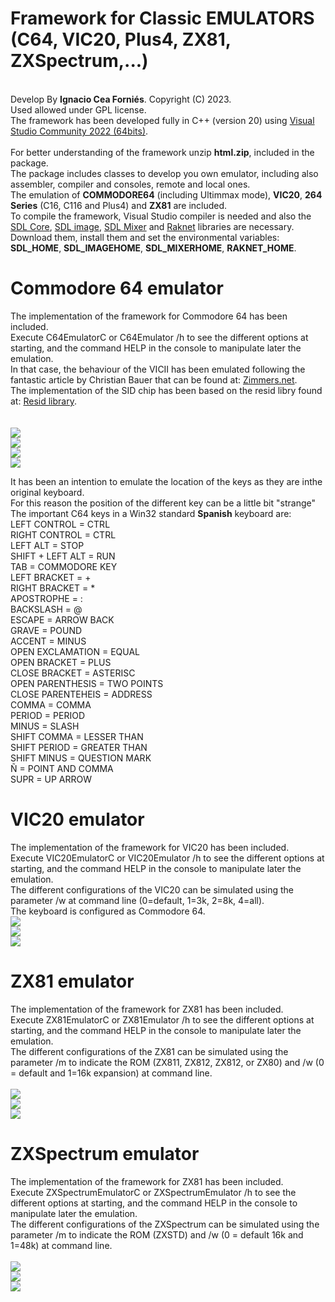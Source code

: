 <h1><b>Framework for Classic EMULATORS (C64, VIC20, Plus4, ZX81, ZXSpectrum,...)</b></h1><br>
Develop By <b>Ignacio Cea Forniés</b>. Copyright (C) 2023.<br>
Used allowed under GPL license.<br>
The framework has been developed fully in C++ (version 20) using <a href="https://visualstudio.microsoft.com/es/vs/">Visual Studio Community 2022 (64bits)</a>.<br><br>
For better understanding of the framework unzip <b>html.zip</b>, included in the package.<br>
The package includes classes to develop you own emulator, including also assembler, compiler and consoles, remote and local ones.<br>
The emulation of <b>COMMODORE64</b> (including Ultimmax mode), <b>VIC20</b>, <b>264 Series</b> (C16, C116 and Plus4) and <b>ZX81</b> are included.<br>
To compile the framework, Visual Studio compiler is needed and also the <a href="https://github.com/libsdl-org/SDL/releases/tag/release-2.26.2">SDL Core</a>, <a href="https://www.libsdl.org/projects/SDL_image/release/">SDL image</a>, <a href="https://github.com/libsdl-org/SDL_mixer">SDL Mixer</a> and <a href="https://github.com/facebookarchive/RakNet">Raknet</a> libraries are necessary. Download them, install them and set the environmental variables: <b>SDL_HOME</b>, <b>SDL_IMAGEHOME</b>, <b>SDL_MIXERHOME</b>, <b>RAKNET_HOME</b>.<br>

<h1><b>Commodore 64 emulator</b></h1>
The implementation of the framework for Commodore 64 has been included.<br>
Execute C64EmulatorC or C64Emulator /h to see the different options at starting, and the command HELP in the console to manipulate later the emulation.<br>
In that case, the behaviour of the VICII has been emulated following the fantastic article by Christian Bauer that can be found at: <a href="http://www.zimmers.net/cbmpics/cbm/c64/vic-ii.txt">Zimmers.net</a>.<br>
The implementation of the SID chip has been based on the resid libry found at: <a href="http://www.zimmers.net/anonftp/pub/cbm/crossplatform/emulators/resid/index.html">Resid library</a>.<br><br><br>
<img src="./docs/C64Data/Picture1.png"/><br>
<img src="./docs/C64Data/Picture2.png"/><br>
<img src="./docs/C64Data/Picture3.png"/><br>
<img src="./docs/C64Data/Picture4.png"/><br>

It has been an intention to emulate the location of the keys as they are inthe original keyboard.<br>
For this reason the position of the different key can be a little bit "strange"<br>
The important C64 keys in a Win32 standard <b>Spanish</b> keyboard are:<br>
LEFT CONTROL         = CTRL<br>
RIGHT CONTROL        = CTRL<br>
LEFT ALT             = STOP<br>
SHIFT + LEFT ALT     = RUN<br>
TAB                  = COMMODORE KEY<br>
LEFT BRACKET         = +<br>
RIGHT BRACKET        = *<br>
APOSTROPHE           = :<br>
BACKSLASH            = @<br>
ESCAPE               = ARROW BACK<br>
GRAVE                = POUND<br>
ACCENT               = MINUS<br>
OPEN EXCLAMATION     = EQUAL<br>
OPEN BRACKET         = PLUS<br>
CLOSE BRACKET        = ASTERISC<br>
OPEN PARENTHESIS     = TWO POINTS<br>
CLOSE PARENTEHEIS    = ADDRESS<br>
COMMA                = COMMA<br>
PERIOD               = PERIOD<br>
MINUS                = SLASH<br>
SHIFT COMMA          = LESSER THAN<br>
SHIFT PERIOD         = GREATER THAN<br>
SHIFT MINUS          = QUESTION MARK<br>
Ñ                    = POINT AND COMMA<br>
SUPR                 = UP ARROW<br>

<h1><b>VIC20 emulator</b></h1>
The implementation of the framework for VIC20 has been included.<br>
Execute VIC20EmulatorC or VIC20Emulator /h to see the different options at starting, and the command HELP in the console to manipulate later the emulation.<br>
The different configurations of the VIC20 can be simulated using the parameter /w at command line (0=default, 1=3k, 2=8k, 4=all).<br>
The keyboard is configured as Commodore 64.<br>
<img src="./docs/VIC20Data/Picture1.png"/><br>
<img src="./docs/VIC20Data/Picture2.png"/><br>
<img src="./docs/VIC20Data/Picture3.png"/>

<h1><b>ZX81 emulator</b></h1>
The implementation of the framework for ZX81 has been included.<br>
Execute ZX81EmulatorC or ZX81Emulator /h to see the different options at starting, and the command HELP in the console to manipulate later the emulation.<br>
The different configurations of the ZX81 can be simulated using the parameter /m to indicate the ROM (ZX811, ZX812, ZX812, or ZX80) and /w (0 = default and 1=16k expansion) at command line.<br><br>
<img src="./docs/ZX81Data/Picture1.png"/><br>
<img src="./docs/ZX81Data/Picture2.png"/><br>
<img src="./docs/ZX81Data/Picture5.png"/>

<h1><b>ZXSpectrum emulator</b></h1>
The implementation of the framework for ZX81 has been included.<br>
Execute ZXSpectrumEmulatorC or ZXSpectrumEmulator /h to see the different options at starting, and the command HELP in the console to manipulate later the emulation.<br>
The different configurations of the ZXSpectrum can be simulated using the parameter /m to indicate the ROM (ZXSTD) and /w (0 = default 16k and 1=48k) at command line.<br><br>
<img src="./docs/ZXSpectrumData/Picture1.png"/><br>
<img src="./docs/ZXSpectrumData/Picture2.png"/><br>
<img src="./docs/ZXSpectrumData/Picture3.png"/>

